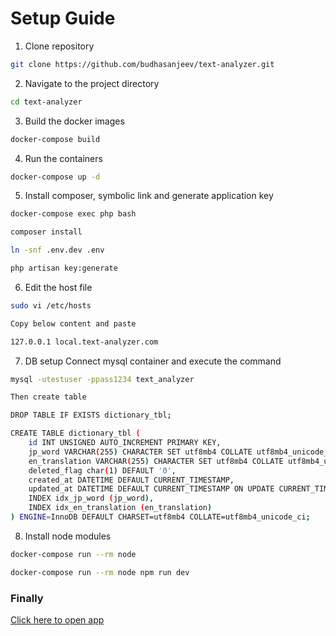 # Setup Guide

1. Clone repository
```bash
git clone https://github.com/budhasanjeev/text-analyzer.git
```

2. Navigate to the project directory
```bash
cd text-analyzer
```

3. Build the docker images
```bash
docker-compose build
```

4. Run the containers
```bash
docker-compose up -d
```

5. Install composer, symbolic link and generate application key
```bash
docker-compose exec php bash

composer install

ln -snf .env.dev .env

php artisan key:generate
```

6. Edit the host file
```bash
sudo vi /etc/hosts

Copy below content and paste

127.0.0.1 local.text-analyzer.com
```

7. DB setup
Connect mysql container and execute the command
```bash
mysql -utestuser -ppass1234 text_analyzer

Then create table

DROP TABLE IF EXISTS dictionary_tbl;

CREATE TABLE dictionary_tbl (
    id INT UNSIGNED AUTO_INCREMENT PRIMARY KEY,
    jp_word VARCHAR(255) CHARACTER SET utf8mb4 COLLATE utf8mb4_unicode_ci NOT NULL,
    en_translation VARCHAR(255) CHARACTER SET utf8mb4 COLLATE utf8mb4_unicode_ci NOT NULL,
    deleted_flag char(1) DEFAULT '0',
    created_at DATETIME DEFAULT CURRENT_TIMESTAMP,
    updated_at DATETIME DEFAULT CURRENT_TIMESTAMP ON UPDATE CURRENT_TIMESTAMP,
    INDEX idx_jp_word (jp_word),
    INDEX idx_en_translation (en_translation)
) ENGINE=InnoDB DEFAULT CHARSET=utf8mb4 COLLATE=utf8mb4_unicode_ci;
```

8. Install node modules
```bash
docker-compose run --rm node

docker-compose run --rm node npm run dev
```

### Finally

[Click here to open app](http://local.text-analyzer.com)
